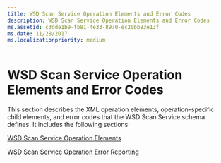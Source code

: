 ```yaml
---
title: WSD Scan Service Operation Elements and Error Codes
description: WSD Scan Service Operation Elements and Error Codes
ms.assetid: c3dde1b9-fb81-4e33-8970-ec20bb83e13f
ms.date: 11/28/2017
ms.localizationpriority: medium
---
```


# WSD Scan Service Operation Elements and Error Codes


This section describes the XML operation elements, operation-specific child elements, and error codes that the WSD Scan Service schema defines. It includes the following sections:

[WSD Scan Service Operation Elements](wsd-scan-service-operation-elements.md)

[WSD Scan Service Operation Error Reporting](wsd-scan-service-operation-error-reporting.md)

 

 






